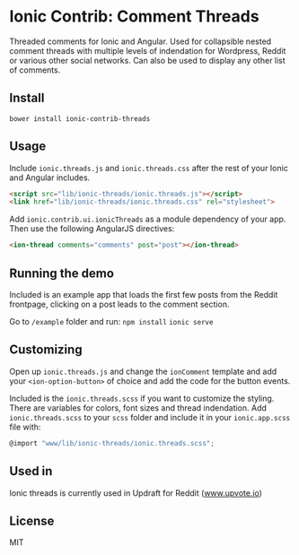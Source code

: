 Ionic Contrib: Comment Threads
===================

Threaded comments for Ionic and Angular. Used for collapsible nested comment threads with multiple levels of indendation for Wordpress, Reddit or various other social networks. Can also be used to display any other list of comments.

## Install

`bower install ionic-contrib-threads`

## Usage

Include `ionic.threads.js` and `ionic.threads.css` after the rest of your Ionic and Angular includes.

```html
<script src="lib/ionic-threads/ionic.threads.js"></script>
<link href="lib/ionic-threads/ionic.threads.css" rel="stylesheet">
```

Add `ionic.contrib.ui.ionicThreads` as a module dependency of your app. Then use the following AngularJS directives:

```html
<ion-thread comments="comments" post="post"></ion-thread>
```

## Running the demo

Included is an example app that loads the first few posts from the Reddit frontpage, clicking on a post leads to the comment section.

Go to `/example` folder and run:
`npm install`
`ionic serve`

## Customizing

Open up `ionic.threads.js` and change the `ionComment` template and add your `<ion-option-button>` of choice and add the code for the button events.

Included is the `ionic.threads.scss` if you want to customize the styling. There are variables for colors, font sizes and thread indendation. Add `ionic.threads.scss` to your `scss` folder and include it in your `ionic.app.scss` file with:

```javascript
@import "www/lib/ionic-threads/ionic.threads.scss";
```

## Used in

Ionic threads is currently used in Updraft for Reddit (www.upvote.io)

## License

MIT